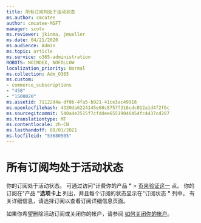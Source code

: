 ```yaml
---
title: 所有订阅均处于活动状态
ms.author: cmcatee
author: cmcatee-MSFT
manager: scotv
ms.reviewer: jkinma, jmueller
ms.date: 04/21/2020
ms.audience: Admin
ms.topic: article
ms.service: o365-administration
ROBOTS: NOINDEX, NOFOLLOW
localization_priority: Normal
ms.collection: Adm_O365
ms.custom:
- commerce_subscriptions
- "458"
- "1500020"
ms.assetid: 71122d4a-df0b-4fa5-b921-41ce3ac49916
ms.openlocfilehash: 4320da6224145e68c8757f316cdc012a1d4f2f6c
ms.sourcegitcommit: 540a4e2515f7cfddee65519046454fc4437cd287
ms.translationtype: MT
ms.contentlocale: zh-CN
ms.lasthandoff: 08/01/2021
ms.locfileid: "53680505"
---
```

# <a name="all-subscriptions-are-active"></a>所有订阅均处于活动状态

你的订阅处于活动状态。 可通过访问"计费你的产品 **"** \> [页来验证这一](https://go.microsoft.com/fwlink/p/?linkid=842054) 点。 你的订阅在"产品 **"选项卡上** 列出，并且每个订阅的状态显示在"订阅状态 **"** 列中。 有关详细信息，请选择订阅以查看订阅详细信息页面。
  
如果你希望删除活动订阅或关闭你的帐户，请参阅 [如何关闭你的帐户](https://docs.microsoft.com/microsoft-365/commerce/close-your-account?view=o365-worldwide)。
